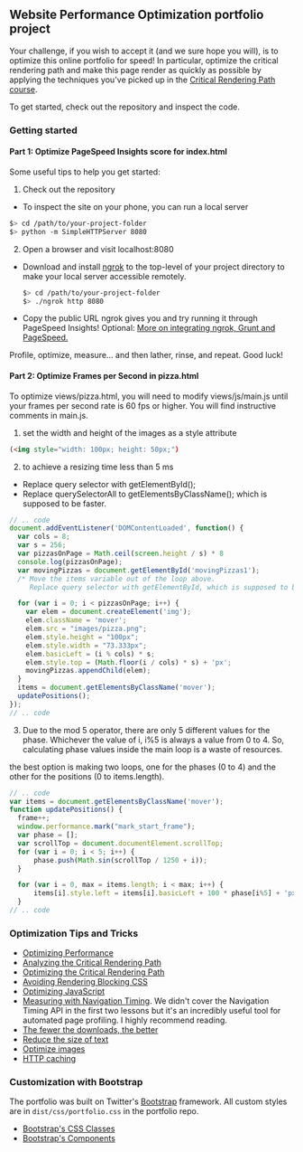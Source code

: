 ## Website Performance Optimization portfolio project

Your challenge, if you wish to accept it (and we sure hope you will), is to optimize this online portfolio for speed! In particular, optimize the critical rendering path and make this page render as quickly as possible by applying the techniques you've picked up in the [Critical Rendering Path course](https://www.udacity.com/course/ud884).

To get started, check out the repository and inspect the code.

### Getting started

#### Part 1: Optimize PageSpeed Insights score for index.html

Some useful tips to help you get started:

1. Check out the repository
-  To inspect the site on your phone, you can run a local server

  ```bash
  $> cd /path/to/your-project-folder
  $> python -m SimpleHTTPServer 8080
  ```

2. Open a browser and visit localhost:8080
- Download and install [ngrok](https://ngrok.com/) to the top-level of your project directory to make your local server accessible remotely.

  ``` bash
  $> cd /path/to/your-project-folder
  $> ./ngrok http 8080
  ```

- Copy the public URL ngrok gives you and try running it through PageSpeed Insights! Optional: [More on integrating ngrok, Grunt and PageSpeed.](http://www.jamescryer.com/2014/06/12/grunt-pagespeed-and-ngrok-locally-testing/)

Profile, optimize, measure... and then lather, rinse, and repeat. Good luck!

#### Part 2: Optimize Frames per Second in pizza.html

To optimize views/pizza.html, you will need to modify views/js/main.js until your frames per second rate is 60 fps or higher. You will find instructive comments in main.js.

1. set the width and height of the images as a style attribute

```HTML
(<img style="width: 100px; height: 50px;")
```

2. to achieve a resizing time less than 5 ms
  - Replace query selector with getElementById();
  - Replace querySelectorAll to getElementsByClassName();
  which is supposed to be faster.

```js
// .. code
document.addEventListener('DOMContentLoaded', function() {
  var cols = 8;
  var s = 256;
  var pizzasOnPage = Math.ceil(screen.height / s) * 8
  console.log(pizzasOnPage);
  var movingPizzas = document.getElementById('movingPizzas1');
  /* Move the items variable out of the loop above.
     Replace query selector with getElementById, which is supposed to be faster. */

  for (var i = 0; i < pizzasOnPage; i++) {
    var elem = document.createElement('img');
    elem.className = 'mover';
    elem.src = "images/pizza.png";
    elem.style.height = "100px";
    elem.style.width = "73.333px";
    elem.basicLeft = (i % cols) * s;
    elem.style.top = (Math.floor(i / cols) * s) + 'px';
    movingPizzas.appendChild(elem);
  }
  items = document.getElementsByClassName('mover');
  updatePositions();
});
// .. code
```

3. Due to the mod 5 operator, there are only 5 different values for the phase. Whichever the value of i, i%5 is always a value from 0 to 4. So, calculating phase values inside the main loop is a waste of resources.

the best option is making two loops, one for the phases (0 to 4) and the other for the positions (0 to items.length).


```js
// .. code
var items = document.getElementsByClassName('mover');
function updatePositions() {
  frame++;
  window.performance.mark("mark_start_frame");
  var phase = [];
  var scrollTop = document.documentElement.scrollTop;
  for (var i = 0; i < 5; i++) {
      phase.push(Math.sin(scrollTop / 1250 + i));
  }

  for (var i = 0, max = items.length; i < max; i++) {
      items[i].style.left = items[i].basicLeft + 100 * phase[i%5] + 'px';
  }
// .. code
```

### Optimization Tips and Tricks
* [Optimizing Performance](https://developers.google.com/web/fundamentals/performance/ "web performance")
* [Analyzing the Critical Rendering Path](https://developers.google.com/web/fundamentals/performance/critical-rendering-path/analyzing-crp.html "analyzing crp")
* [Optimizing the Critical Rendering Path](https://developers.google.com/web/fundamentals/performance/critical-rendering-path/optimizing-critical-rendering-path.html "optimize the crp!")
* [Avoiding Rendering Blocking CSS](https://developers.google.com/web/fundamentals/performance/critical-rendering-path/render-blocking-css.html "render blocking css")
* [Optimizing JavaScript](https://developers.google.com/web/fundamentals/performance/critical-rendering-path/adding-interactivity-with-javascript.html "javascript")
* [Measuring with Navigation Timing](https://developers.google.com/web/fundamentals/performance/critical-rendering-path/measure-crp.html "nav timing api"). We didn't cover the Navigation Timing API in the first two lessons but it's an incredibly useful tool for automated page profiling. I highly recommend reading.
* <a href="https://developers.google.com/web/fundamentals/performance/optimizing-content-efficiency/eliminate-downloads.html">The fewer the downloads, the better</a>
* <a href="https://developers.google.com/web/fundamentals/performance/optimizing-content-efficiency/optimize-encoding-and-transfer.html">Reduce the size of text</a>
* <a href="https://developers.google.com/web/fundamentals/performance/optimizing-content-efficiency/image-optimization.html">Optimize images</a>
* <a href="https://developers.google.com/web/fundamentals/performance/optimizing-content-efficiency/http-caching.html">HTTP caching</a>

### Customization with Bootstrap
The portfolio was built on Twitter's <a href="http://getbootstrap.com/">Bootstrap</a> framework. All custom styles are in `dist/css/portfolio.css` in the portfolio repo.

* <a href="http://getbootstrap.com/css/">Bootstrap's CSS Classes</a>
* <a href="http://getbootstrap.com/components/">Bootstrap's Components</a>
